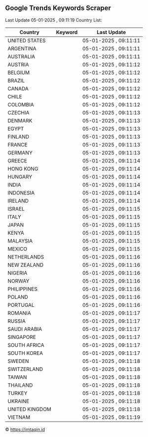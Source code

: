 
## Google Trends Keywords Scraper

Last Update 05-01-2025 , 09:11:19
Country List:

| Country | Keyword | Last Update |
| --- | --- | --- |
| UNITED STATES |  | 05-01-2025 , 09:11:11 |
| ARGENTINA |  | 05-01-2025 , 09:11:11 |
| AUSTRALIA |  | 05-01-2025 , 09:11:11 |
| AUSTRIA |  | 05-01-2025 , 09:11:12 |
| BELGIUM |  | 05-01-2025 , 09:11:12 |
| BRAZIL |  | 05-01-2025 , 09:11:12 |
| CANADA |  | 05-01-2025 , 09:11:12 |
| CHILE |  | 05-01-2025 , 09:11:12 |
| COLOMBIA |  | 05-01-2025 , 09:11:12 |
| CZECHIA |  | 05-01-2025 , 09:11:13 |
| DENMARK |  | 05-01-2025 , 09:11:13 |
| EGYPT |  | 05-01-2025 , 09:11:13 |
| FINLAND |  | 05-01-2025 , 09:11:13 |
| FRANCE |  | 05-01-2025 , 09:11:13 |
| GERMANY |  | 05-01-2025 , 09:11:13 |
| GREECE |  | 05-01-2025 , 09:11:14 |
| HONG KONG |  | 05-01-2025 , 09:11:14 |
| HUNGARY |  | 05-01-2025 , 09:11:14 |
| INDIA |  | 05-01-2025 , 09:11:14 |
| INDONESIA |  | 05-01-2025 , 09:11:14 |
| IRELAND |  | 05-01-2025 , 09:11:14 |
| ISRAEL |  | 05-01-2025 , 09:11:15 |
| ITALY |  | 05-01-2025 , 09:11:15 |
| JAPAN |  | 05-01-2025 , 09:11:15 |
| KENYA |  | 05-01-2025 , 09:11:15 |
| MALAYSIA |  | 05-01-2025 , 09:11:15 |
| MEXICO |  | 05-01-2025 , 09:11:15 |
| NETHERLANDS |  | 05-01-2025 , 09:11:16 |
| NEW ZEALAND |  | 05-01-2025 , 09:11:16 |
| NIGERIA |  | 05-01-2025 , 09:11:16 |
| NORWAY |  | 05-01-2025 , 09:11:16 |
| PHILIPPINES |  | 05-01-2025 , 09:11:16 |
| POLAND |  | 05-01-2025 , 09:11:16 |
| PORTUGAL |  | 05-01-2025 , 09:11:16 |
| ROMANIA |  | 05-01-2025 , 09:11:17 |
| RUSSIA |  | 05-01-2025 , 09:11:17 |
| SAUDI ARABIA |  | 05-01-2025 , 09:11:17 |
| SINGAPORE |  | 05-01-2025 , 09:11:17 |
| SOUTH AFRICA |  | 05-01-2025 , 09:11:17 |
| SOUTH KOREA |  | 05-01-2025 , 09:11:17 |
| SWEDEN |  | 05-01-2025 , 09:11:18 |
| SWITZERLAND |  | 05-01-2025 , 09:11:18 |
| TAIWAN |  | 05-01-2025 , 09:11:18 |
| THAILAND |  | 05-01-2025 , 09:11:18 |
| TURKEY |  | 05-01-2025 , 09:11:18 |
| UKRAINE |  | 05-01-2025 , 09:11:18 |
| UNITED KINGDOM |  | 05-01-2025 , 09:11:18 |
| VIETNAM |  | 05-01-2025 , 09:11:19 |

© https://imtaqin.id
